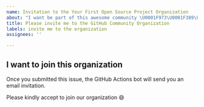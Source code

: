 ```yaml
---
name: Invitation to the Your First Open Source Project Organization
about: "I want be part of this awesome community \U0001F973\U0001F389\U0001F38A"
title: Please invite me to the GitHub Community Organization
labels: invite me to the organization
assignees: ''

---
```


<h2>I want to join this organization</h2>
<p>
Once you submitted this issue, the GitHub Actions bot will send you an email invitation. 

Please kindly accept to join our organization :smile:
</p>
